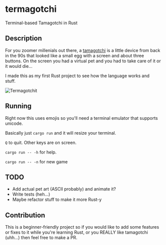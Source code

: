 # termagotchi
Terminal-based Tamagotchi in Rust

## Description

For you zoomer millenials out there, a [tamagotchi](https://en.wikipedia.org/wiki/Tamagotchi) is a little device from back in the 90s that looked like a small egg with a screen and about three buttons. On the screen you had a virtual pet and you had to take care of it or it would die...

I made this as my first Rust project to see how the language works and stuff.

![Termagotchit](screenshot1.png?raw=true "Termagotchi")

## Running
Right now this uses emojis so you'll need a terminal emulator that supports unicode.

Basically just `cargo run` and it will resize your terminal.

`Q` to quit. Other keys are on screen.

`cargo run -- -h` for help.

`cargo run -- -n` for new game

## TODO
- Add actual pet art (ASCII probably) and animate it?
- Write tests (heh...)
- Maybe refactor stuff to make it more Rust-y

## Contribution
This is a beginner-friendly project so if you would like to add some features or fixes to it while you're learning Rust, or you REALLY like tamagotchi (uhh...) then feel free to make a PR.

